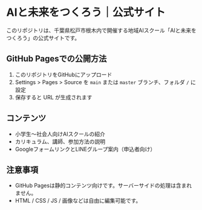 # AIと未来をつくろう｜公式サイト

このリポジトリは、千葉県松戸市根木内で開催する地域AIスクール「AIと未来をつくろう」の公式サイトです。

## GitHub Pagesでの公開方法
1. このリポジトリをGitHubにアップロード
2. Settings > Pages > Source を `main` または `master` ブランチ、フォルダ `/` に設定
3. 保存すると URL が生成されます

## コンテンツ
- 小学生〜社会人向けAIスクールの紹介
- カリキュラム、講師、参加方法の説明
- GoogleフォームリンクとLINEグループ案内（申込者向け）

## 注意事項
- GitHub Pagesは静的コンテンツ向けです。サーバーサイドの処理は含まれません。
- HTML / CSS / JS / 画像などは自由に編集可能です。

